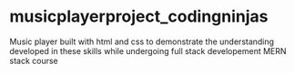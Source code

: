# musicplayerproject_codingninjas
Music player built with html and css to demonstrate the understanding developed in these skills while undergoing full stack developement MERN stack course
